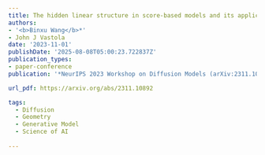 ```yaml
---
title: The hidden linear structure in score-based models and its application
authors:
- '<b>Binxu Wang</b>*'
- John J Vastola
date: '2023-11-01'
publishDate: '2025-08-08T05:00:23.722837Z'
publication_types:
- paper-conference
publication: '*NeurIPS 2023 Workshop on Diffusion Models (arXiv:2311.10892)*'

url_pdf: https://arxiv.org/abs/2311.10892

tags:
  - Diffusion
  - Geometry
  - Generative Model
  - Science of AI
  
---
```

